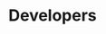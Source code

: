 ---
publish: false
title: Developers
layout: list-products.html
products:
  - title: EMDK For Android
    description: Java developer guides using EMDK API's, Data Capture, Profile Manager, etc.
    url: /emdk-for-android/4-0/guide/about
    btn-text: Latest Guides
    image: /images/products/emdk-for-android.png
    versions:
      - url: /emdk-for-android/4-0/guide/about
        menu: "4.0"
      - url: /emdk-for-android/3-1/guide/about
        menu: "3.1"
  - title: StageNow
    description: The easy way to stage Zebra Technologies' Android-based mobile computers.
    url: /stagenow/2-2/about
    btn-text: Latest Guides
    image: /images/products/stagenow.png

---